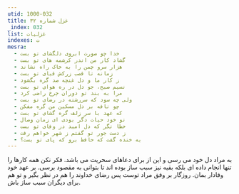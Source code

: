 ```yaml
---
utid: 1000-032
title: غزل شماره ۳۲
_index: 032
list: غزلیات
indexes: ت
mesra:
  - خدا چو صورت ابروی دلگشای تو بست
  - گشاد کار من اندر کرشمه های تو بست
  - هزار سرو چمن را به خاک راه نشاند
  - زمانه تا قصب زرکش قبای تو بست
  - ز کار ما و دل غنچه صد گره بگشود
  - نسیم صبح، جو دل در ره هوای تو بست
  - مرا به بند تو دوران چرخ راضی کرد
  - ولی چه سود که سررشته در رضای تو بست
  - چو نافه بر دل مسکین من گره مفکن
  - که عهد با سر زلف گره گشای تو بست
  - تو خود حیات دگر بودی ای زمان وصال
  - خطا نگر که دل امید در وفای تو بست
  - ز دست جور تو گفتم ز شهر خواهم رفت
  - به خنده گفت که حافظ برو که پای تو بست؟
---
```

به مراد دل خود می رسی و این از برای دعاهای سحریت می باشد. فکر نکن همه کارها را تنها انجام داده ای بلکه بقیه نیز سبب ساز بوده اند تا بتوانی به مقصود برسی. بر عهد خود وفادار بمان. روزگار بر وفق مراد توست پس رضای خداوند را هم در نظر بگیر و تو هم برای دیگران سبب ساز باش.
